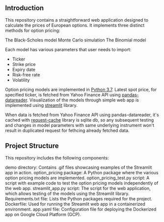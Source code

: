 ## Introduction

This repository contains a straightforward web application designed to calculate the prices of European options. It implements three distinct methods for option pricing:

The Black-Scholes model
Monte Carlo simulation
The Binomial model

Each model has various parameters that user needs to import:  

- Ticker  
- Strike price  
- Expiry date  
- Risk-free rate  
- Volatility  

Option pricing models are implemented in [Python 3.7](https://www.python.org/downloads/release/python-377/). Latest spot price, for specified ticker, is fetched from Yahoo Finance API using [pandas-datareader](https://pandas-datareader.readthedocs.io/en/latest/). Visualization of the models through simple web app is implemented using [streamlit](https://www.streamlit.io/) library.  

When data is fetched from Yahoo Finance API using pandas-datareader, it's cached with [request-cache](https://github.com/reclosedev/requests-cache) library is sqlite db, so any subsequent testing and changes in model parameters with same underlying instrument won't result in duplicated request for fethcing already fetched data.

## Project Structure
This repository includes the following components:

demo directory: Contains .gif files showcasing examples of the Streamlit app in action.
option_pricing package: A Python package where the various option pricing models are implemented.
option_pricing_test.py script: A script with example code to test the option pricing models independently of the web app.
streamlit_app.py script: The script for the web application, which allows testing of the models using the Streamlit library.
Requirements.txt file: Lists the Python packages required for the project.
Dockerfile: Used for running the Streamlit web app in a containerized environment.
app.yaml file: Configuration file for deploying the Dockerized app on Google Cloud Platform (GCP).

